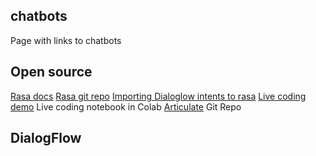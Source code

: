 ## chatbots
Page with links to chatbots

## Open source
[Rasa docs](https://rasa.com/docs/) 
[Rasa git repo](https://github.com/RasaHQ/rasa.git)
[Importing Dialoglow intents to rasa](https://rasa.com/docs/rasa/migrate-from/google-dialogflow-to-rasa/)
[Live coding demo](https://colab.research.google.com/drive/1RpzK8iCJ4xVQAYF9MNxxqhtwJzlm7E4M) Live coding notebook in Colab
[Articulate](https://github.com/samtecspg/articulate) Git Repo

## DialogFlow
